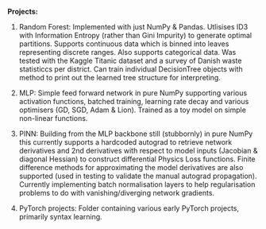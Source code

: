 __Projects:__

1. Random Forest:
   Implemented with just NumPy & Pandas. Utlisises ID3 with Information Entropy (rather than Gini Impurity) to generate optimal partitions.
   Supports continuous data which is binned into leaves representing discrete ranges. Also supports categorical data. Was tested with the Kaggle
   Titanic dataset and a survey of Danish waste statisticcs per district. Can train individual DecisionTree objects with method to print out
   the learned tree structure for interpreting.

2. MLP:
   Simple feed forward network in pure NumPy supporting various activation functions, batched training, learning rate decay and various optimisers (GD, SGD, Adam
   & Lion). Trained as a toy model on simple non-linear functions.

3. PINN:
   Building from the MLP backbone still (stubbornly) in pure NumPy this currently supports a hardcoded autograd to retrieve network derivatives and 2nd derivatives
   with respect to model inputs (Jacobian & diagonal Hessian) to construct differential Physics Loss functions. Finite difference methods for approximating the model
   derivatives are also supported (used in testing to validate the manual autograd propagation). Currently implementing batch normalisation layers to help regularisation
   problems to do with vanishing/diverging network gradients.

4. PyTorch projects:
   Folder containing various early PyTorch projects, primarily syntax learning.

